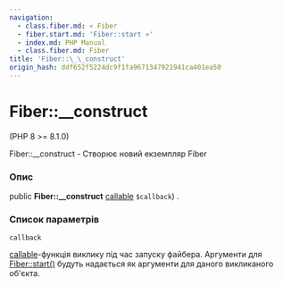 ```yaml
---
navigation:
  - class.fiber.md: « Fiber
  - fiber.start.md: 'Fiber::start »'
  - index.md: PHP Manual
  - class.fiber.md: Fiber
title: 'Fiber::\_\_construct'
origin_hash: ddf652f5224dc9f1fa9671347921941ca401ea50
---
```

# Fiber::\_\_construct

(PHP 8 >= 8.1.0)

Fiber::\_\_construct - Створює новий екземпляр Fiber

### Опис

public **Fiber::\_\_construct** [callable](language.types.callable.md) `$callback`) .

### Список параметрів

`callback`

[callable](language.types.callable.md)\-функція виклику під час запуску файбера. Аргументи для [Fiber::start()](fiber.start.md) будуть надається як аргументи для даного викликаного об'єкта.
